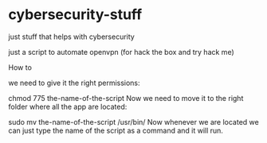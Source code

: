 # cybersecurity-stuff
just stuff that helps with cybersecurity


just a script to automate openvpn (for hack the box and try hack me)

How to 

 we need to give it the right permissions:

chmod 775 the-name-of-the-script
Now we need to move it to the right folder where all the app are located:

sudo mv the-name-of-the-script /usr/bin/
Now whenever we are located we can just type the name of the script as a command and it will run. 

